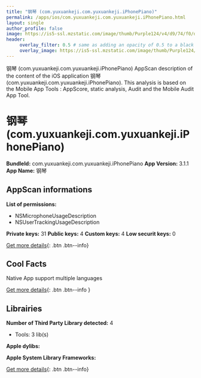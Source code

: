```yaml
---
title: "钢琴 (com.yuxuankeji.com.yuxuankeji.iPhonePiano)"
permalink: /apps/ios/com.yuxuankeji.com.yuxuankeji.iPhonePiano.html
layout: single
author_profile: false
image: https://is5-ssl.mzstatic.com/image/thumb/Purple124/v4/d9/74/f0/d974f087-89df-fbf1-3811-c739688481c8/AppIcon-1x_U007emarketing-0-3-0-85-220.png/512x512bb.jpg
header: 
     overlay_filter: 0.5 # same as adding an opacity of 0.5 to a black background
     overlay_image: https://is5-ssl.mzstatic.com/image/thumb/Purple124/v4/d9/74/f0/d974f087-89df-fbf1-3811-c739688481c8/AppIcon-1x_U007emarketing-0-3-0-85-220.png/512x512bb.jpg
---
```

钢琴 (com.yuxuankeji.com.yuxuankeji.iPhonePiano) AppScan description of the content of the iOS application 钢琴 (com.yuxuankeji.com.yuxuankeji.iPhonePiano). This analysis is based on the Mobile App Tools : AppScore, static analysis, Audit and the Mobile Audit App Tool.

# 钢琴 (com.yuxuankeji.com.yuxuankeji.iPhonePiano)

**BundleId:** com.yuxuankeji.com.yuxuankeji.iPhonePiano
**App Version:** 3.1.1
**App Name:** 钢琴


## AppScan informations 

**List of permissions:** 
- NSMicrophoneUsageDescription
- NSUserTrackingUsageDescription
  
  
**Private keys:** 31
**Public keys:** 4
**Custom keys:** 4
**Low securit keys:** 0
  
[Get more details](/pricing.html){: .btn .btn--info}

## Cool Facts

Native App
support multiple languages
  
[Get more details](/pricing.html){: .btn .btn--info }

## Librairies 
**Number of Third Party Library detected:** 4
- Tools: 3 lib(s)


**Apple dylibs:**


**Apple System Library Frameworks:**


  
[Get more details](/pricing.html){: .btn .btn--info}

